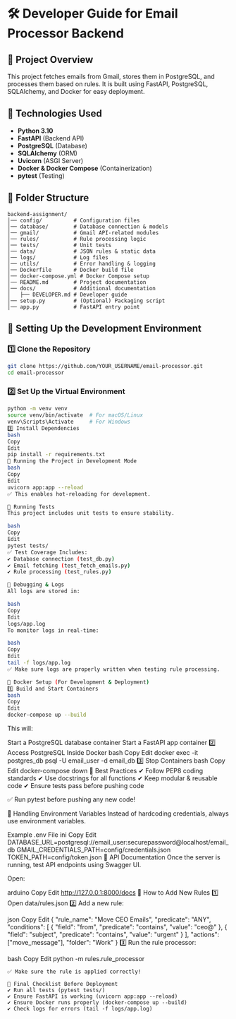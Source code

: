 # 🛠 Developer Guide for Email Processor Backend

## 📌 Project Overview
This project fetches emails from Gmail, stores them in PostgreSQL, and processes them based on rules. It is built using FastAPI, PostgreSQL, SQLAlchemy, and Docker for easy deployment.

## 📌 Technologies Used
- **Python 3.10**
- **FastAPI** (Backend API)
- **PostgreSQL** (Database)
- **SQLAlchemy** (ORM)
- **Uvicorn** (ASGI Server)
- **Docker & Docker Compose** (Containerization)
- **pytest** (Testing)

## 📌 Folder Structure
```
backend-assignment/
│── config/          # Configuration files
│── database/        # Database connection & models
│── gmail/           # Gmail API-related modules
│── rules/           # Rule processing logic
│── tests/           # Unit tests
│── data/            # JSON rules & static data
│── logs/            # Log files
│── utils/           # Error handling & logging
│── Dockerfile       # Docker build file
│── docker-compose.yml # Docker Compose setup
│── README.md        # Project documentation
│── docs/            # Additional documentation
│   ├── DEVELOPER.md # Developer guide
│── setup.py         # (Optional) Packaging script
│── app.py           # FastAPI entry point
```

## 📌 Setting Up the Development Environment

### 1️⃣ Clone the Repository
```bash
git clone https://github.com/YOUR_USERNAME/email-processor.git
cd email-processor
```

### 2️⃣ Set Up the Virtual Environment
```bash
python -m venv venv
source venv/bin/activate  # For macOS/Linux
venv\Scripts\Activate     # For Windows
3️⃣ Install Dependencies
bash
Copy
Edit
pip install -r requirements.txt
📌 Running the Project in Development Mode
bash
Copy
Edit
uvicorn app:app --reload
✅ This enables hot-reloading for development.

📌 Running Tests
This project includes unit tests to ensure stability.

bash
Copy
Edit
pytest tests/
✅ Test Coverage Includes:
✔ Database connection (test_db.py)
✔ Email fetching (test_fetch_emails.py)
✔ Rule processing (test_rules.py)

📌 Debugging & Logs
All logs are stored in:

bash
Copy
Edit
logs/app.log
To monitor logs in real-time:

bash
Copy
Edit
tail -f logs/app.log
✅ Make sure logs are properly written when testing rule processing.

📌 Docker Setup (For Development & Deployment)
1️⃣ Build and Start Containers
bash
Copy
Edit
docker-compose up --build
```
This will:

Start a PostgreSQL database container
Start a FastAPI app container
2️⃣ Access PostgreSQL Inside Docker
bash
Copy
Edit
docker exec -it postgres_db psql -U email_user -d email_db
3️⃣ Stop Containers
bash
Copy
Edit
docker-compose down
📌 Best Practices
✔ Follow PEP8 coding standards
✔ Use docstrings for all functions
✔ Keep modular & reusable code
✔ Ensure tests pass before pushing code

✅ Run pytest before pushing any new code!

📌 Handling Environment Variables
Instead of hardcoding credentials, always use environment variables.

Example .env File
ini
Copy
Edit
DATABASE_URL=postgresql://email_user:securepassword@localhost/email_db
GMAIL_CREDENTIALS_PATH=config/credentials.json
TOKEN_PATH=config/token.json
📌 API Documentation
Once the server is running, test API endpoints using Swagger UI.

Open:

arduino
Copy
Edit
http://127.0.0.1:8000/docs
📌 How to Add New Rules
1️⃣ Open data/rules.json
2️⃣ Add a new rule:

json
Copy
Edit
{
  "rule_name": "Move CEO Emails",
  "predicate": "ANY",
  "conditions": [
    { "field": "from", "predicate": "contains", "value": "ceo@" },
    { "field": "subject", "predicate": "contains", "value": "urgent" }
  ],
  "actions": ["move_message"],
  "folder": "Work"
}
3️⃣ Run the rule processor:

bash
Copy
Edit
python -m rules.rule_processor
```
✅ Make sure the rule is applied correctly!

📌 Final Checklist Before Deployment
✔ Run all tests (pytest tests/)
✔ Ensure FastAPI is working (uvicorn app:app --reload)
✔ Ensure Docker runs properly (docker-compose up --build)
✔ Check logs for errors (tail -f logs/app.log)

